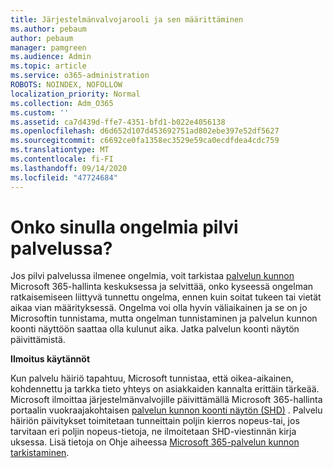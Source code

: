 ```yaml
---
title: Järjestelmänvalvojarooli ja sen määrittäminen
ms.author: pebaum
author: pebaum
manager: pamgreen
ms.audience: Admin
ms.topic: article
ms.service: o365-administration
ROBOTS: NOINDEX, NOFOLLOW
localization_priority: Normal
ms.collection: Adm_O365
ms.custom: ''
ms.assetid: ca7d439d-ffe7-4351-bfd1-b022e4056138
ms.openlocfilehash: d6d652d107d453692751ad802ebe397e52df5627
ms.sourcegitcommit: c6692ce0fa1358ec3529e59ca0ecdfdea4cdc759
ms.translationtype: MT
ms.contentlocale: fi-FI
ms.lasthandoff: 09/14/2020
ms.locfileid: "47724684"
---
```

# <a name="experiencing-problems-with-a-cloud-service"></a>Onko sinulla ongelmia pilvi palvelussa?

Jos pilvi palvelussa ilmenee ongelmia, voit tarkistaa [palvelun kunnon](https://admin.microsoft.com/AdminPortal/Home#/servicehealth) Microsoft 365-hallinta keskuksessa ja selvittää, onko kyseessä ongelman ratkaisemiseen liittyvä tunnettu ongelma, ennen kuin soitat tukeen tai vietät aikaa vian määrityksessä. Ongelma voi olla hyvin väliaikainen ja se on jo Microsoftin tunnistama, mutta ongelman tunnistaminen ja palvelun kunnon koonti näyttöön saattaa olla kulunut aika. Jatka palvelun koonti näytön päivittämistä.

**Ilmoitus käytännöt**

Kun palvelu häiriö tapahtuu, Microsoft tunnistaa, että oikea-aikainen, kohdennettu ja tarkka tieto yhteys on asiakkaiden kannalta erittäin tärkeää. Microsoft ilmoittaa järjestelmänvalvojille päivittämällä Microsoft 365-hallinta portaalin vuokraajakohtaisen [palvelun kunnon koonti näytön (SHD)](https://admin.microsoft.com/AdminPortal/Home#/servicehealth) . Palvelu häiriön päivitykset toimitetaan tunneittain poljin kierros nopeus-tai, jos tarvitaan eri poljin nopeus-tietoja, ne ilmoitetaan SHD-viestinnän kirja uksessa. Lisä tietoja on Ohje aiheessa [Microsoft 365-palvelun kunnon tarkistaminen](https://docs.microsoft.com/office365/enterprise/view-service-health).

